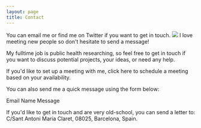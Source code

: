 ```yaml
---
layout: page
title: Contact
---
```


You can email me or find me on Twitter if you want to get in touch. 
<a href="mailto:marilinasantero@gmail.com?"><img src="https://img.shields.io/badge/gmail-%23DD0031.svg?&style=for-the-badge&logo=gmail&logoColor=white"/></a>
I love meeting new people so don't hesitate to send a message!

My fulltime job is public health researching, so feel free to get in touch if you want to discuss potential projects, your ideas, or need any help.

If you'd like to set up a meeting with me, click here to schedule a meeting based on your availability.

You can also send me a quick message using the form below:

Email
Name
Message

If you'd like to get in touch and are very old-school, you can send a letter to:
C/Sant Antoni Maria Claret, 08025, Barcelona, Spain.
